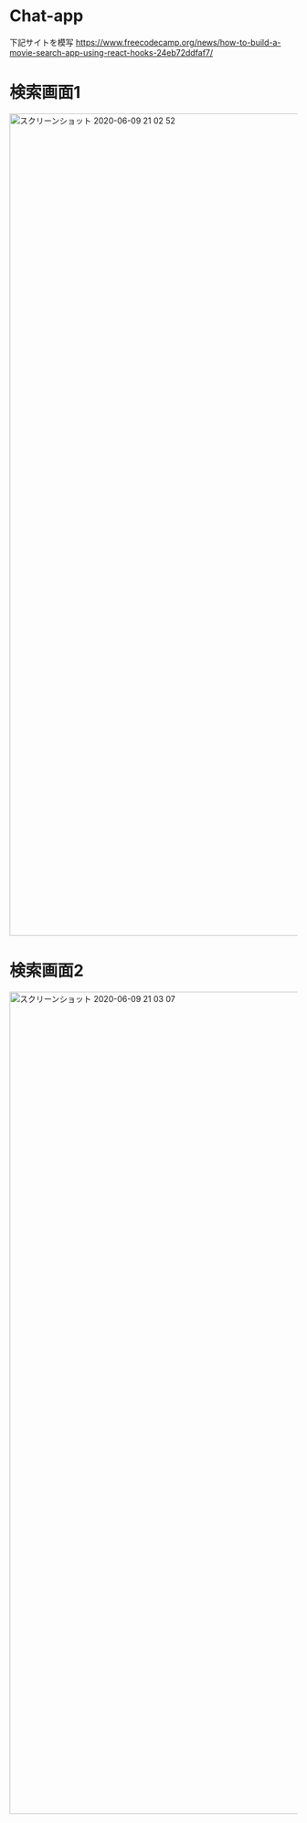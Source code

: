 # Chat-app

下記サイトを模写
https://www.freecodecamp.org/news/how-to-build-a-movie-search-app-using-react-hooks-24eb72ddfaf7/

# 検索画面1

<img width="1439" alt="スクリーンショット 2020-06-09 21 02 52" src="https://user-images.githubusercontent.com/62335149/85547045-74bad500-b658-11ea-85ac-8b0e0b8477a3.png">

# 検索画面2

<img width="1439" alt="スクリーンショット 2020-06-09 21 03 07" src="https://user-images.githubusercontent.com/62335149/85547174-95832a80-b658-11ea-9ba4-e1c1c5ed1ce7.png">

